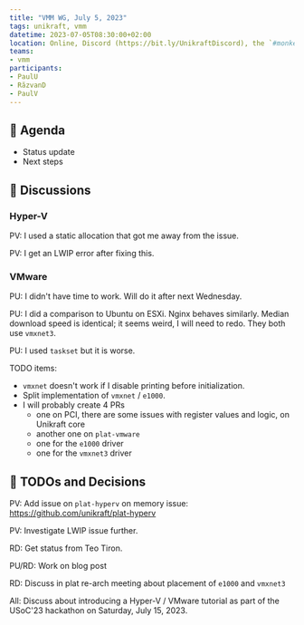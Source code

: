 ```yaml
---
title: "VMM WG, July 5, 2023"
tags: unikraft, vmm
datetime: 2023-07-05T08:30:00+02:00
location: Online, Discord (https://bit.ly/UnikraftDiscord), the `#monkey-business` voice channel
teams:
- vmm
participants:
- PaulU
- RăzvanD
- PaulV
---
```


## :dart: Agenda

- Status update
- Next steps

## :closed_book: Discussions

### Hyper-V

PV: I used a static allocation that got me away from the issue.

PV: I get an LWIP error after fixing this.

### VMware

PU: I didn't have time to work.
Will do it after next Wednesday.

PU: I did a comparison to Ubuntu on ESXi.
Nginx behaves similarly.
Median download speed is identical;
it seems weird, I will need to redo.
They both use `vmxnet3`.

PU: I used `taskset` but it is worse.

TODO items:

* `vmxnet` doesn't work if I disable printing before initialization.
* Split implementation of `vmxnet` / `e1000`.
* I will probably create 4 PRs
  * one on PCI, there are some issues with register values and logic, on Unikraft core
  * another one on `plat-vmware`
  * one for the `e1000` driver
  * one for the `vmxnet3` driver

## :wrench: TODOs and Decisions

PV: Add issue on `plat-hyperv` on memory issue: https://github.com/unikraft/plat-hyperv

PV: Investigate LWIP issue further.

RD: Get status from Teo Tiron.

PU/RD: Work on blog post

RD: Discuss in plat re-arch meeting about placement of `e1000` and `vmxnet3`

All: Discuss about introducing a Hyper-V / VMware tutorial as part of the USoC'23 hackathon on Saturday, July 15, 2023.
